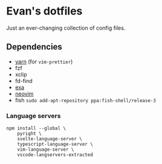 # Evan's dotfiles

Just an ever-changing collection of config files.

## Dependencies

 - [yarn](https://yarnpkg.com/) (for `vim-prettier`)
 - fzf
 - xclip
 - fd-find
 - [exa](https://the.exa.website/#installation)
 - [neovim](https://github.com/neovim/neovim/releases)
 - fish `sudo add-apt-repository ppa:fish-shell/release-3`
 
### Language servers

```
npm install --global \
    pyright \
    svelte-language-server \
    typescript-language-server \
    vim-language-server \
    vscode-langservers-extracted
```
